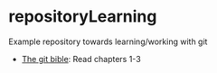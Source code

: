 # repositoryLearning
Example repository towards learning/working with git

- [The git bible](https://git-scm.com/book/en/v2/Getting-Started-Git-Basics): Read chapters 1-3
